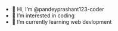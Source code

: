 - 👋 Hi, I’m @pandeyprashant123-coder
- 👀 I’m interested in coding
- 🌱 I’m currently learning web devlopment

